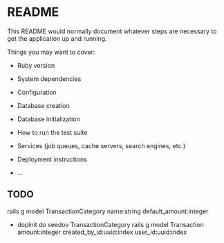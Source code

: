 # README

This README would normally document whatever steps are necessary to get the
application up and running.

Things you may want to cover:

* Ruby version

* System dependencies

* Configuration

* Database creation

* Database initialization

* How to run the test suite

* Services (job queues, cache servers, search engines, etc.)

* Deployment instructions

* ...

## TODO

rails g model TransactionCategory name:string default_amount:integer
+ doplnit do seedov TransactionCategory
rails g model Transaction amount:integer created_by_id:uuid:index user_id:uuid:index
